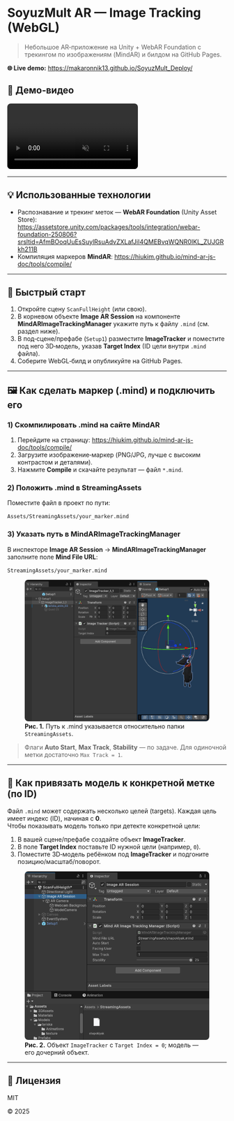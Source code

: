 # SoyuzMult AR — Image Tracking (WebGL)

> Небольшое AR‑приложение на Unity + WebAR Foundation с трекингом по изображениям (MindAR) и билдом на GitHub Pages.

**🌐 Live demo:** <https://makaronnik13.github.io/SoyuzMult_Deploy/>

## 🎥 Демо‑видео
<video src="demo.MP4" controls autoplay muted loop style="max-width: 100%; border-radius: 8px;"></video>

---

## 💡 Использованные технологии
- Распознавание и трекинг меток — **WebAR Foundation** (Unity Asset Store):  
  <https://assetstore.unity.com/packages/tools/integration/webar-foundation-250806?srsltid=AfmBOoqUuEsSuylRsuAdvZXLafJiI4QMEBvqWQNR0IKL_ZUJGRkh211B>
- Компиляция маркеров **MindAR**: <https://hiukim.github.io/mind-ar-js-doc/tools/compile/>

---

## 🚀 Быстрый старт
1. Откройте сцену `ScanFullHeight` (или свою).
2. В корневом объекте **Image AR Session** на компоненте **MindARImageTrackingManager** укажите путь к файлу `.mind` (см. раздел ниже).
3. В под‑сцене/префабе (`Setup1`) разместите **ImageTracker** и поместите под него 3D‑модель, указав **Target Index** (ID цели внутри `.mind` файла).
4. Соберите WebGL‑билд и опубликуйте на GitHub Pages.

---

## 🖼️ Как сделать маркер (.mind) и подключить его

### 1) Скомпилировать .mind на сайте MindAR
1. Перейдите на страницу: <https://hiukim.github.io/mind-ar-js-doc/tools/compile/>
2. Загрузите изображение‑маркер (PNG/JPG, лучше с высоким контрастом и деталями).
3. Нажмите **Compile** и скачайте результат — файл `*.mind`.

### 2) Положить .mind в StreamingAssets
Поместите файл в проект по пути:
```
Assets/StreamingAssets/your_marker.mind
```

### 3) Указать путь в MindARImageTrackingManager
В инспекторе **Image AR Session** → **MindARImageTrackingManager** заполните поле **Mind File URL**:
```
StreamingAssets/your_marker.mind
```

<figure>
  <img src="marker_setup.PNG" alt="MindARImageTrackingManager: путь к .mind" style="max-width: 100%; border-radius: 8px;">
  <figcaption><b>Рис. 1.</b> Путь к .mind указывается относительно папки <code>StreamingAssets</code>.</figcaption>
</figure>

> Флаги **Auto Start**, **Max Track**, **Stability** — по задаче. Для одиночной метки достаточно `Max Track = 1`.

---

## 📌 Как привязать модель к конкретной метке (по ID)

Файл `.mind` может содержать несколько целей (targets). Каждая цель имеет индекс (ID), начиная с **0**.  
Чтобы показывать модель только при детекте конкретной цели:

1. В вашей сцене/префабе создайте объект **ImageTracker**.
2. В поле **Target Index** поставьте ID нужной цели (например, `0`).
3. Поместите 3D‑модель ребёнком под **ImageTracker** и подгоните позицию/масштаб/поворот.

<figure>
  <img src="tracker_setup.PNG" alt="ImageTracker: Target Index и модель‑ребёнок" style="max-width: 100%; border-radius: 8px;">
  <figcaption><b>Рис. 2.</b> Объект <code>ImageTracker</code> с <code>Target Index = 0</code>; модель — его дочерний объект.</figcaption>
</figure>

---

## 📝 Лицензия
MIT 

© 2025